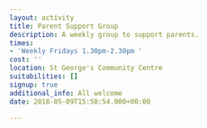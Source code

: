 ```yaml
---
layout: activity
title: Parent Support Group
description: A weekly group to support parents.
times:
- 'Weekly Fridays 1.30pm-2.30pm '
cost: ''
location: St George's Community Centre
suitabilities: []
signup: true
additional_info: All welcome
date: 2018-05-09T15:50:54.000+00:00

---
```

